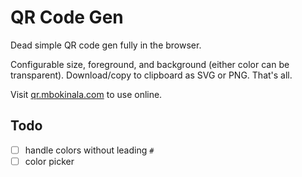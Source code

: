# QR Code Gen

Dead simple QR code gen fully in the browser.

Configurable size, foreground, and background (either color can be transparent). Download/copy to clipboard as SVG or PNG. That's all.

Visit [qr.mbokinala.com](https://qr.mbokinala.dev) to use online.


## Todo

- [ ] handle colors without leading `#`
- [ ] color picker